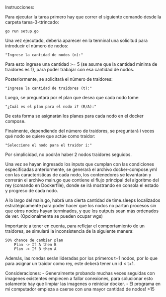 Instrucciones:

Para ejecutar la tarea primero hay que correr el siguiente comando desde la carpeta tarea-3-ttrincado:

    go run setup.go

Una vez ejecutado, debería aparecer en la terminal una solicitud para introducir el número de nodos:

    "Ingrese la cantidad de nodos (n):"

Para esto ingrese una cantidad >= 5 (se asume que la cantidad mínima de traidores es 1), para poder trabajar con esa cantidad de nodos. 

Posteriormente, se solicitará el número de traidores:

    "Ingrese la cantidad de traidores (t):" 

Luego, se preguntará por el plan que desea que cada nodo tome:

    "¿Cuál es el plan para el nodo i? (R/A):"

De esta forma se asignarán los planes para cada nodo en el docker compose.

Finalmente, dependiendo del número de traidores, se preguntará i veces qué nodo se quiere que actúe como traidor:

    "Seleccione el nodo para el traidor i:"

Por simplicidad, no podrán haber 2 nodos traidores seguidos.

Una vez se hayan ingresado los inputs que cumplan con las condiciones especificadas anteriormente, se generará el archivo docker-compose.yml con las características de cada nodo, los contenedores se levantarán y correrán el archivo main.go que contiene el flujo principal del algoritmo del rey (comando en Dockerfile), donde se irá mostrando en consola el estado y progreso de cada nodo. 

A lo largo del main.go, habrá una cierta cantidad de time.sleeps localizados estratégicamente para poder hacer que los nodos no partan procesos sin que otros nodos hayan terminados, y que los outputs sean más ordenados de ver. (Opcionalmente se pueden ocupar wgs)

Importante a tener en cuenta, para reflejar el comportamiento de un traidores, se simulará la inconsistencia de la siguiente manera:

    50% chance de cambiar plan
        Plan -> If A then B
        Plan -> If B then A

Además, las rondas serán lideradas por los primeros t+1 nodos, por lo que para asignar un traidor como rey, este deberá tener un id < t+1.
    
Consideraciones: 
    - Generalmente probando muchas veces seguidas con imagenes existentes empiecen a fallar conexiones, para solucionar esto solamente hay que limpiar las imagenes o reiniciar docker.
    - El programa en mi computador empieza a caerse con una mayor cantidad de nodos! >15
